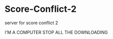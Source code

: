 Score-Conflict-2
================

server for score conflict 2

I'M A COMPUTER
STOP ALL THE DOWNLOADING